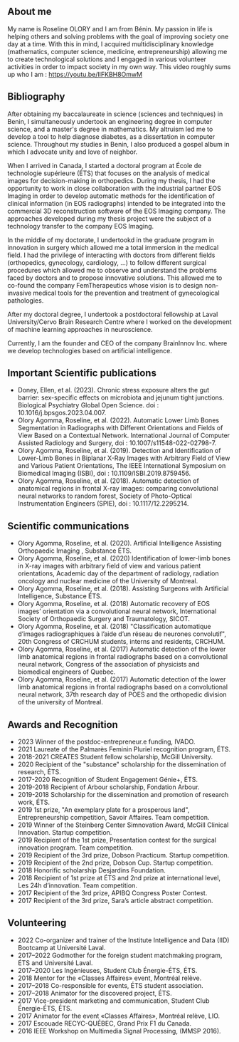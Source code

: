 ## About me
My name is Roseline OLORY and I am from Bénin. My passion in life is helping others and solving problems with the goal of improving society one day at a time. With this in mind, I acquired multidisciplinary knowledge (mathematics, computer science, medicine, entrepreneurship) allowing me to create technological solutions and I engaged in various volunteer activities in order to impact society in my own way. This video roughly sums up who I am :  <https://youtu.be/IlFKBH8OmwM>

## Bibliography
After obtaining my baccalaureate in science (sciences and techniques) in Benin, I simultaneously undertook an engineering degree in computer science, and a master's degree in mathematics. My altruism led me to develop a tool to help diagnose diabetes, as a dissertation in computer science. Throughout my studies in Benin, I also produced a gospel album in which I advocate unity and love of neighbor.

When I arrived in Canada, I started a doctoral program at École de technologie supérieure (ÉTS) that focuses on the analysis of medical images for decision-making in orthopedics. During my thesis, I had the opportunity to work in close collaboration with the industrial partner EOS Imaging in order to develop automatic methods for the identification of clinical information (in EOS radiographs) intended to be integrated into the commercial 3D reconstruction software of the EOS Imaging company. The approaches developed during my thesis project were the subject of a technology transfer to the company EOS Imaging.

In the middle of my doctorate, I undertookd in the graduate program in innovation in surgery which allowed me a total immersion in the medical field. I had the privilege of interacting with doctors from different fields (orthopedics, gynecology, cardiology, …) to follow different surgical procedures which allowed me to observe and understand the problems faced by doctors and to propose innovative solutions. This allowed me to co-found the company FemTherapeutics whose vision is to design non-invasive medical tools for the prevention and treatment of gynecological pathologies.

After my doctoral degree, I undertook a postdoctoral fellowship at Laval University/Cervo Brain Research Centre where I worked on the development of machine learning approaches in neuroscience.

Currently, I am the founder and CEO of the company BrainInnov Inc. where we develop technologies based on artificial intelligence.

## Important Scientific publications
- Doney, Ellen, et al. (2023). Chronic stress exposure alters the gut barrier: sex-specific effects on microbiota and jejunum tight junctions. Biological Psychiatry Global Open Science. doi : 10.1016/j.bpsgos.2023.04.007.
- Olory Agomma, Roseline, et al. (2022). Automatic Lower Limb Bones Segmentation in Radiographs with Different Orientations and Fields of View Based on a Contextual Network. International Journal of Computer Assisted Radiology and Surgery, doi : 10.1007/s11548-022-02798-7.
- Olory Agomma, Roseline, et al. (2019). Detection and Identification of Lower-Limb Bones in Biplanar X-Ray Images with Arbitrary Field of View and Various Patient Orientations, The IEEE International Symposium on Biomedical Imaging (ISBI), doi : 10.1109/ISBI.2019.8759456.
- Olory Agomma, Roseline, et al. (2018). Automatic detection of anatomical regions in frontal X-ray images: comparing convolutional neural networks to random forest, Society of Photo-Optical Instrumentation Engineers (SPIE), doi : 10.1117/12.2295214.

## Scientific communications
- Olory Agomma, Roseline, et al. (2020). Artificial Intelligence Assisting Orthopaedic Imaging , Substance ÉTS.
- Olory Agomma, Roseline, et al. (2020) Identification of lower-limb bones in X-ray images with arbitrary field of view and various patient orientations, Academic day of the department of radiology, radiation oncology and nuclear medicine of the University of Montreal.
- Olory Agomma, Roseline, et al. (2018). Assisting Surgeons with Artificial Intelligence, Substance ÉTS.
- Olory Agomma, Roseline, et al. (2018) Automatic recovery of EOS images’ orientation via a convolutional neural network, International Society of Orthopaedic Surgery and Traumatology, SICOT.
- Olory Agomma, Roseline, et al. (2018) "Classification automatique d’images radiographiques à l’aide d’un réseau de neurones convolutif", 20th Congress of CRCHUM students, interns and residents, CRCHUM.
- Olory Agomma, Roseline, et al. (2017) Automatic detection of the lower limb anatomical regions in frontal radiographs based on a convolutional neural network, Congress of the association of physicists and biomedical engineers of Quebec.
- Olory Agomma, Roseline, et al. (2017) Automatic detection of the lower limb anatomical regions in frontal radiographs based on a convolutional neural network, 37th research day of POES and the orthopedic division of the university of Montreal.

## Awards and Recognition
- 2023 Winner of the postdoc-entrepreneur.e funding, IVADO.
- 2021 Laureate of the Palmarès Feminin Pluriel recognition program, ÉTS.
- 2018-2021 CREATES Student fellow scholarship, McGill University.
- 2020 Recipient of the "substance" scholarship for the dissemination of research, ÉTS.
- 2017-2020 Recognition of Student Engagement Génie+, ÉTS.
- 2019-2018 Recipient of Arbour scholarship, Fondation Arbour.
- 2019-2018 Scholarship for the dissemination and promotion of research work, ÉTS.
- 2019 1st prize, "An exemplary plate for a prosperous land", Entrepreneurship competition, Savoir Affaires. Team competition.
- 2019 Winner of the Steinberg Center Simnovation Award, McGill Clinical Innovation. Startup competition.
- 2019 Recipient of the 1st prize, Presentation contest for the surgical innovation program. Team competition.
- 2019 Recipient of the 3rd prize, Dobson Practicum. Startup competition.
- 2019 Recipient of the 2nd prize, Dobson Cup. Startup competition.
- 2018 Honorific scholarship Desjardins Foundation.
- 2018 Recipient of 1st prize at ÉTS and 2nd prize at international level, Les 24h d’innovation. Team competition.
- 2017 Recipient of the 3rd prize, APIBQ Congress Poster Contest.
- 2017 Recipient of the 3rd prize, Sara’s article abstract competition.


## Volunteering
- 2022 Co-organizer and trainer of the Institute Intelligence and Data (IID) Bootcamp at Université Laval.
- 2017–2022 Godmother for the foreign student matchmaking program, ÉTS and Université Laval.
- 2017–2020 Les Ingénieuses, Student Club Énergie-ÉTS, ÉTS.
- 2018 Mentor for the «Classes Affaires» event, Montréal relève.
- 2017–2018 Co-responsible for events, ÉTS student association.
- 2017–2018 Animator for the discovered project, ÉTS.
- 2017 Vice-president marketing and communication, Student Club Énergie-ÉTS, ÉTS.
- 2017 Animator for the event «Classes Affaires», Montréal relève, LIO.
- 2017 Escouade RECYC-QUÉBEC, Grand Prix F1 du Canada.
- 2016 IEEE Workshop on Multimedia Signal Processing, (MMSP 2016).
